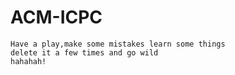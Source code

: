 # ACM-ICPC 
```
Have a play,make some mistakes learn some things
delete it a few times and go wild
hahahah!
```

